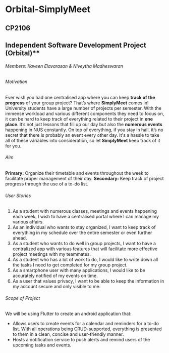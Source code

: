 # Orbital-SimplyMeet
## CP2106
## Independent Software Development Project (Orbital)**
###### Members: Kaveen Elavarasan & Niveytha Madheswaran

###### Motivation

Ever wish you had one centralised app where you can keep **track of the progress** of your group project? That’s where **SimplyMeet** comes in! 
University students have a large number of projects per semester. With the immense workload and various different components they need to focus on, it can be hard to keep track of everything related to their project in **one place**. It’s not just lessons that fill up our day but also the **numerous events** happening in NUS constantly. On top of everything, if you stay in hall, it’s no secret that there is probably an event every other day. It's a hassle to take all of these variables into consideration, so let **SimplyMeet** keep track of it for you.


###### Aim

**Primary:** Organize their timetable and events throughout the week to facilitate proper management of their day. 
**Secondary:** Keep track of project progress through the use of a to-do list.


###### User Stories

1.  As a student with numerous classes, meetings and events happening each week, I wish to have a centralised portal where I can manage my various affairs.
2.  As an individual who wants to stay organized, I want to keep track of everything in my schedule over the entire semester or even further ahead.
3.  As a student who wants to do well in group projects, I want to have a centralized app with various features that will facilitate more effective project meetings with my teammates.
4.  As a student who has a lot of work to do, I would like to write down all the tasks I need to get completed for my group project.
5.  As a smartphone user with many applications, I would like to be accurately notified of my events on time.
6.  As a user that values privacy, I want to be able to keep the information in my account secure and only visible to me.


###### Scope of Project

We will be using Flutter to create an android application that:
- Allows users to create events for a calendar and reminders for a to-do list. With all operations being CRUD-supported, everything is presented to them in a clean, concise and user-friendly manner.
- Hosts a notification service to push alerts and remind users of the upcoming tasks and events.
